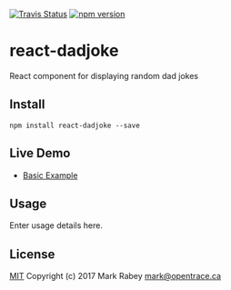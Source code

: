 [![Travis Status][trav_img]][trav_site] [![npm version](https://badge.fury.io/js/react-dadjoke.svg)](https://badge.fury.io/js/react-dadjoke)

# react-dadjoke
React component for displaying random dad jokes

## Install
```shell
npm install react-dadjoke --save
```

## Live Demo
* <a href="//username.gihub.io/react-dadjoke" target="_blank">Basic Example</a>

## Usage
Enter usage details here.

## License
[MIT](http://mit-license.org) Copyright (c) 2017 Mark Rabey <mark@opentrace.ca>

[trav_img]: https://api.travis-ci.org/Opentrace/react-dadjoke.svg
[trav_site]: https://travis-ci.org/Opentrace/react-dadjoke
